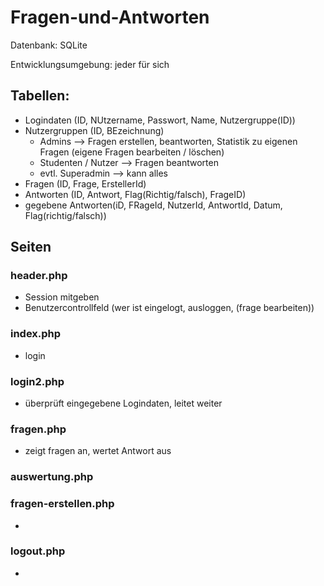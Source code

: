 # Fragen-und-Antworten

Datenbank: SQLite

Entwicklungsumgebung: jeder für sich

## Tabellen:

- Logindaten (ID, NUtzername, Passwort, Name, Nutzergruppe(ID))
- Nutzergruppen (ID, BEzeichnung)
    - Admins --> Fragen erstellen, beantworten, Statistik zu eigenen Fragen (eigene Fragen bearbeiten / löschen)
    - Studenten / Nutzer --> Fragen beantworten
    - evtl. Superadmin --> kann alles
- Fragen (ID, Frage, ErstellerId)
- Antworten (ID, Antwort, Flag(Richtig/falsch), FrageID)
- gegebene Antworten(iD, FRageId, NutzerId, AntwortId, Datum, Flag(richtig/falsch))

## Seiten
### header.php
- Session mitgeben
- Benutzercontrollfeld (wer ist eingelogt, ausloggen, (frage bearbeiten))

### index.php
- login

### login2.php
- überprüft eingegebene Logindaten, leitet weiter

### fragen.php
- zeigt fragen an, wertet Antwort aus

### auswertung.php


### fragen-erstellen.php
- 

### logout.php
- 
